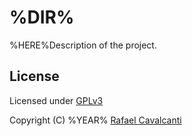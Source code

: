 # %DIR%

%HERE%Description of the project.

## License

Licensed under [GPLv3](LICENSE)

Copyright (C) %YEAR% [Rafael Cavalcanti](https://rafaelc.org/)
